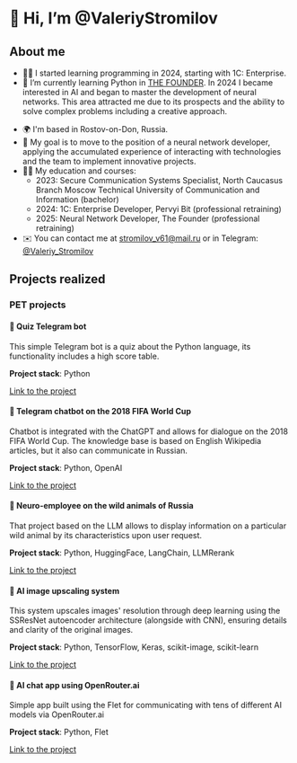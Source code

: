 # 👋 Hi, I’m @ValeriyStromilov

## About me
<!---
- 👀 I’m interested in ... --->
- 👨‍💻 I started learning programming in 2024, starting with 1C: Enterprise.
- 🌱 I’m currently learning Python in [THE FOUNDER](https://academy.the-founder.ru/). In 2024 I became interested in AI and began to master the development of neural networks. This area attracted me due to its prospects and the ability to solve complex problems including a creative approach.
<!--- - 💞️ I’m looking to collaborate on ...
- 📫 How to reach me ...
- 😄 Pronouns: ...
- ⚡ Fun fact: ...--->
- 🌍 I'm based in Rostov-on-Don, Russia.
- 🎯 My goal is to move to the position of a neural network developer, applying the accumulated experience of interacting with technologies and the team to implement innovative projects.
- 🧑‍🎓 My education and courses:
  - 2023: Secure Communication Systems Specialist, North Caucasus Branch Moscow Technical University of Communication and Information (bachelor)
  - 2024: 1C: Enterprise Developer, Pervyi Bit (professional retraining)
  - 2025: Neural Network Developer, The Founder (professional retraining) 
- ✉️  You can contact me at [stromilov\_v61@mail.ru](mailto:stromilov_v61@mail.ru) or in Telegram: [@Valeriy_Stromilov](https://t.me/Valeriy_Stromilov)

## Projects realized

### PET projects
#### 📌 Quiz Telegram bot

This simple Telegram bot is a quiz about the Python language, its functionality includes a high score table.

**Project stack**: Python

[Link to the project](https://github.com/ValeriyStromilov/StromQuizBot)

#### 📌 Telegram chatbot on the 2018 FIFA World Cup

Chatbot is integrated with the ChatGPT and allows for dialogue on the 2018 FIFA World Cup. The knowledge base is based on English Wikipedia articles, but it also can communicate in Russian.

**Project stack**: Python, OpenAI

[Link to the project](https://github.com/ValeriyStromilov/Strom2018WorldCupBot)

#### 📌 Neuro-employee on the wild animals of Russia

That project based on the LLM allows to display information on a particular wild animal by its characteristics upon user request.

**Project stack**: Python, HuggingFace, LangChain, LLMRerank

[Link to the project](https://github.com/ValeriyStromilov/WildAnimalsOfRussia_neuro-employee)

#### 📌 AI image upscaling system

This system upscales images' resolution through deep learning using the SSResNet autoencoder architecture (alongside with CNN), ensuring details and clarity of the original images.

**Project stack**: Python, TensorFlow, Keras, scikit-image, scikit-learn

[Link to the project](https://github.com/ValeriyStromilov/AutoEnc-Img-Upscaler)

#### 📌 AI chat app using OpenRouter.ai

Simple app built using the Flet for communicating with tens of different AI models via OpenRouter.ai

**Project stack**: Python, Flet

[Link to the project](https://github.com/ValeriyStromilov/StromOpenRouterChat)

<!---
ValeriyStromilov/ValeriyStromilov is a ✨ special ✨ repository because its `README.md` (this file) appears on your GitHub profile.
You can click the Preview link to take a look at your changes.
--->
